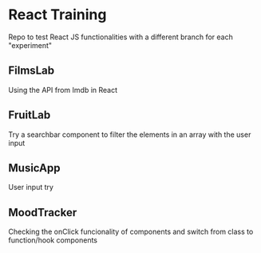 # React Training
Repo to test React JS functionalities with a different branch for each "experiment"

## FilmsLab
Using the API from Imdb in React

## FruitLab
Try a searchbar component to filter the elements in an array with the user input

## MusicApp
User input try

## MoodTracker
Checking the onClick funcionality of components and switch from class to function/hook components